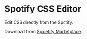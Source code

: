 # Spotify CSS Editor
Edit CSS directly from the Spotify.

Download from [Spicetify Marketplace](https://github.com/CharlieS1103/spicetify-marketplace).
